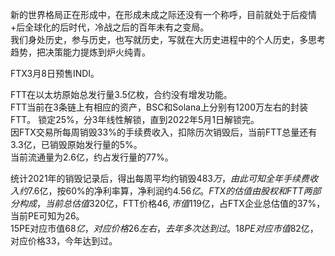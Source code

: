 新的世界格局正在形成中，在形成未成之际还没有一个称呼，目前就处于后疫情+后全球化的后时代，冷战之后的百年未有之变局。  
我们身处历史，参与历史，也写就历史，写就在大历史进程中的个人历史，多思考趋势，把决策能力提炼到炉火纯青。

FTX3月8日预售INDI。

FTT在以太坊原始总发行量3.5亿枚，合约没有增发功能。  
FTT当前在3条链上有相应的资产，BSC和Solana上分别有1200万左右的封装FTT。 
锁定25%，分3年线性解锁，直到2022年5月1日解锁完。  
因FTX交易所每周销毁33%的手续费收入，扣除历次销毁后，当前FTT总量还有3.3亿，已销毁原始发行量的5%。  
当前流通量为2.6亿，约占发行量的77%。 

统计2021年的销毁记录后，得出每周平均约销毁$483万，由此可知全年手续费收入约$7.6亿，按60%的净利率算，净利润约$4.56亿。  
FTX的估值由股权和FTT两部分构成，当前总估值$320亿，FTT价格$46,市值$119亿，占FTX企业总估值的37%，当前PE可知为26。  
15PE对应市值$68亿，对应价格26左右，去年多次达到过。  
18PE对应市值$82亿，对应价格33，今年达到过。    

